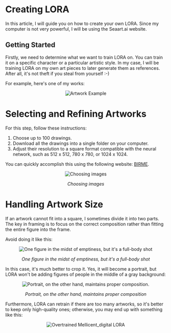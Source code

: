 # Creating LORA

In this article, I will guide you on how to create your own LORA. Since my computer is not very powerful, I will be using the Seaart.ai website.

## Getting Started

Firstly, we need to determine what we want to train LORA on. You can train it on a specific character or a particular artistic style. In my case, I will be training LORA on my own art pieces to later generate them as references. After all, it's not theft if you steal from yourself :-)

For example, here's one of my works:


<p align="center">
  <img src="https://i.ibb.co/3mTxWGw/78-LLFZs5-Ec-I.jpg" alt="Artwork Example">
</p>


# Selecting and Refining Artworks

For this step, follow these instructions:

1. Choose up to 100 drawings.
2. Download all the drawings into a single folder on your computer.
3. Adjust their resolution to a square format compatible with the neural network, such as 512 x 512, 780 x 780, or 1024 x 1024.
   
You can quickly accomplish this using the following website: [BIRME](https://www.birme.net/).

<p align="center">
  <img src="https://i.ibb.co/XkHHT4S/BTGDA2y-UWIU.jpg" alt="Choosing images">
</p>
<p align="center"><i>Choosing images</i></p>



# Handling Artwork Size

If an artwork cannot fit into a square, I sometimes divide it into two parts. The key in framing is to focus on the correct composition rather than fitting the entire figure into the frame.

Avoid doing it like this:

<p align="center">
  <img src="https://i.ibb.co/BGpS6vt/4o-Vsid0-Jm-E.jpg" alt="One figure in the midst of emptiness, but it's a full-body shot">
</p>
<p align="center"><i>One figure in the midst of emptiness, but it's a full-body shot</i></p>


In this case, it's much better to crop it. Yes, it will become a portrait, but LORA won't be adding figures of people in the middle of a gray background:

<p align="center">
  <img src="https://i.ibb.co/WxtmvRp/dmx-Y9-Gj-DFes.jpg" alt="Portrait, on the other hand, maintains proper composition.">
</p>

<p align="center"><i>Portrait, on the other hand, maintains proper composition</i></p>


Furthermore, LORA can retrain if there are too many artworks, so it's better to keep only high-quality ones; otherwise, you may end up with something like this:

<p align="center">
  <img src="https://i.ibb.co/2tXzdSh/BHFW0qw2-Zy-Q.jpg" alt="Overtrained Mellicent_digital LORA">
</p>

